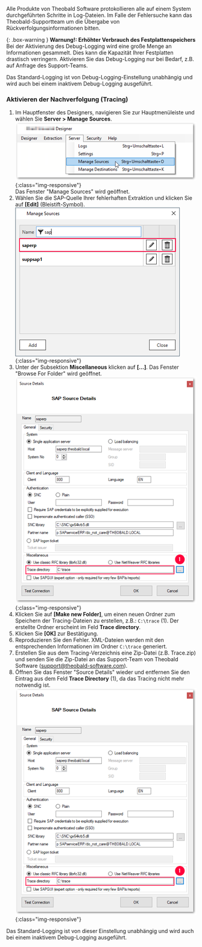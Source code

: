 Alle Produkte von Theobald Software protokollieren alle auf einem System durchgeführten Schritte in Log-Dateien.
Im Falle der Fehlersuche kann das Theobald-Supportteam um die Übergabe von Rückverfolgungsinformationen bitten.

{: .box-warning }
**Warnung!: Erhöhter Verbrauch des Festplattenspeichers** <br>
Bei der Aktivierung des Debug-Logging wird eine große Menge an Informationen gesammelt. Dies kann die Kapazität Ihrer Festplatten drastisch verringern.
Aktivieren Sie das Debug-Logging nur bei Bedarf, z.B. auf Anfrage des Support-Teams.

Das Standard-Logging ist von Debug-Logging-Einstellung unabhängig und wird auch bei einem inaktivem Debug-Logging ausgeführt.


### Aktivieren der Nachverfolgung (Tracing)
1. Im Hauptfenster des Designers, navigieren Sie zur Hauptmenüleiste und wählen Sie **Server > Manage Sources**.
![XU-Create-Connection-1](/img/content/server_manage_sources.png){:class="img-responsive"}
<br> Das Fenster "Manage Sources" wird geöffnet.
2. Wählen Sie die SAP-Quelle Ihrer fehlerhaften Extraktion und klicken Sie auf **[Edit]** (Bleistift-Symbol). 
![sap-source](/img/content/edit_sap_source.png){:class="img-responsive"}
3. Unter der Subsektion **Miscellaneous** klicken auf **[...]**. Das Fenster "Browse For Folder" wird geöffnet.
![tracing-path](/img/content/xu_tracing_path.png){:class="img-responsive"}
4. Klicken Sie auf **[Make new Folder]**, um einen neuen Ordner zum Speichern der Tracing-Dateien zu erstellen, z.B.: `C:\trace` (1). Der erstellte Ordner erscheint im Feld **Trace directory**.
5. Klicken Sie **[OK]** zur Bestätigung.
6. Reproduzieren Sie den Fehler. XML-Dateien werden mit den entsprechenden Informationen im Ordner `C:\trace` generiert. 
7. Erstellen Sie aus dem Tracing-Verzeichnis eine Zip-Datei (z.B. Trace.zip) und senden Sie die Zip-Datei an das Support-Team von Theobald Software (support@theobald-software.com).
8. Öffnen Sie das Fenster "Source Details" wieder und entfernen Sie den Eintrag aus dem Feld **Trace Directory** (1), da das Tracing nicht mehr notwendig ist. 
![tracing-path](/img/content/xu_tracing_path.png){:class="img-responsive"}

Das Standard-Logging ist von dieser Einstellung unabhängig und wird auch bei einem inaktivem Debug-Logging ausgeführt.
